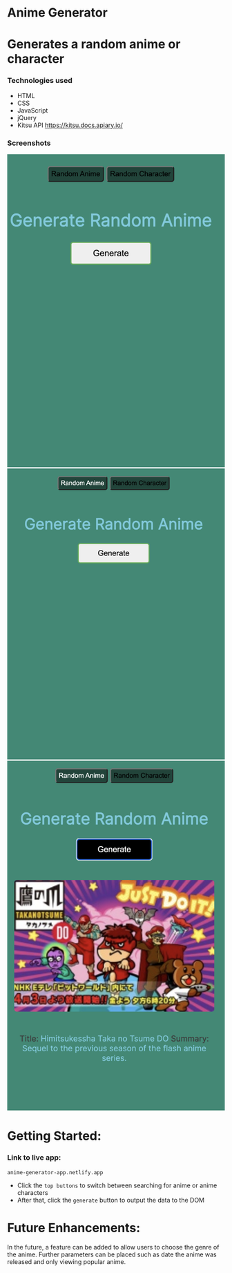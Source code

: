 # Anime Generator
# Generates a random anime or character 
### Technologies used
- HTML
- CSS
- JavaScript
- jQuery
- Kitsu API https://kitsu.docs.apiary.io/


 ### Screenshots 
 ![screenshot 1](/images/Screenshot%202022-12-08%20at%201.01.05%20AM.png "screenshot 1")
 ![screenshot 1](/images/Screenshot%202022-12-08%20at%201.01.23%20AM.png "screenshot 2")
 ![screenshot 2](/images/Screenshot%202022-12-08%20at%201.01.53%20AM.png "screenshot 3")

 # Getting Started:
 ### Link to live app:
    anime-generator-app.netlify.app
 - Click the `top buttons` to switch between searching for anime or anime characters
 - After that, click the `generate` button to output the data to the DOM


 # Future Enhancements: 
 In the future, a feature can be added to allow users to choose the genre of the anime. Further parameters can be placed such as date the anime was released and only viewing popular anime.